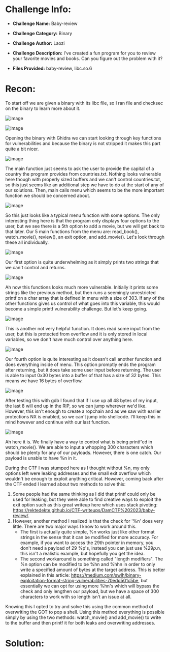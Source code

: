 # Challenge Info:

* **Challenge Name:** Baby-review

* **Challenge Category:** Binary

* **Challenge Author:** Laozi

* **Challenge Description:** I've created a fun program for you to review your favorite movies and books. Can you figure out the problem with it?

* **Files Provided:** baby-review, libc.so.6

# Recon:

To start off we are given a binary with its libc file, so I ran file and checksec on the binary to learn more about it.

![image](https://user-images.githubusercontent.com/91157382/232237684-54a9be71-64f0-4887-a759-96f88b4949a7.png)

![image](https://user-images.githubusercontent.com/91157382/232237651-ca86a910-a78b-46ec-ba87-36592afc6189.png)

Opening the binary with Ghidra we can start looking through key functions for vulnerabilities and because the binary is not stripped it makes this part quite a bit nicer.

![image](https://user-images.githubusercontent.com/91157382/232238152-89bf9a87-5de0-4e4f-8cc4-222651235413.png)

The main function just seems to ask the user to provide the capital of a country the program provides from countries.txt. Nothing looks vulnerable here though with properly sized buffers and we can't control countries.txt, so this just seems like an additional step we have to do at the start of any of our solutions. Then, main calls menu which seems to be the more important function we should be concerned about.

![image](https://user-images.githubusercontent.com/91157382/232238330-2be1b809-e2e5-4383-a1c7-16f54529dc09.png)

So this just looks like a typical menu function with some options. The only interesting thing here is that the program only displays four options to the user, but we see there is a 5th option to add a movie, but we will get back to that later. Our 5 main functions from the menu are: read_book(), watch_movie(), review(), an exit option, and add_movie(). Let's look through these all individually.

![image](https://user-images.githubusercontent.com/91157382/232238464-0fc8d3df-0ef8-43cc-95cc-552b810aa713.png)

Our first option is quite underwhelming as it simply prints two strings that we can't control and returns.

![image](https://user-images.githubusercontent.com/91157382/232238546-fb78697d-7028-4e31-b7e5-462e8b3aab3c.png)

Ah now this functions looks much more vulnerable. Initially it prints some strings like the previous method, but then runs a seemingly unrestricted printf on a char array that is defined in menu with a size of 303. If any of the other functions gives us control of what goes into this variable, this would become a simple printf vulnerability challenge. But let's keep going.

![image](https://user-images.githubusercontent.com/91157382/232238684-47b7d9d9-afbb-498b-9601-6633451bd8a4.png)

This is another not very helpful function. It does read some input from the user, but this is protected from overflow and it is only stored in local variables, so we don't have much control over anything here.

![image](https://user-images.githubusercontent.com/91157382/232238786-b8b0588a-4ee7-4058-aaf2-e3e541cde0cf.png)

Our fourth option is quite interesting as it doesn't call another function and does everything inside of menu. This option promptly ends the program after returning, but it does take some user input before returning. The user is able to input 0x30 bytes into a buffer of that has a size of 32 bytes. This means we have 16 bytes of overflow. 

![image](https://user-images.githubusercontent.com/91157382/232238969-fe59fc5e-5a16-48e1-abfb-32247222d314.png)

After testing this with gdb I found that if I use up all 48 bytes of my input, the last 8 will end up in the RIP, so we can jump wherever we'd like. However, this isn't enough to create a ropchain and as we saw with earlier protections NX is enabled, so we can't jump into shellcode. I'll keep this in mind however and continue with our last function.

![image](https://user-images.githubusercontent.com/91157382/232239091-b0077334-83ec-4499-9e31-a4d0831ff4ca.png)

Ah here it is. We finally have a way to control what is being printf'ed in watch_movie(). We are able to input a whopping 300 characters which should be plenty for any of our payloads. However, there is one catch. Our payload is unable to have %n in it.

During the CTF I was stumped here as I thought without %n, my only options left were leaking addresses and the small exit overflow which wouldn't be enough to exploit anything critical. However, coming back after the CTF ended I learned about two methods to solve this:
1. Some people had the same thinking as I did that printf could only be used for leaking, but they were able to find creative ways to exploit the exit option such as this great writeup here which uses stack pivoting: https://rektedekte.github.io/CTF-writeups/DamCTF%202023/baby-review/.
2. However, another method I realized is that the check for '%n' does very little. There are two major ways I know to work around this. 
   * The first is actually quite simple, %n works just like other format strings in the sense that it can be modified for more accuracy. For example, if you want to access the 29th pointer in memory, you don't need a payload of 29 %p's, instead you can just use %29$p. %n works in a similar way that you can break it up to be %29$n, this isn't a realistic example, but hopefully you get the idea.
   * The second workaround is something called "length modifiers". The %n option can be modified to be %hn and %hhn in order to only write a specified amount of bytes at the target address. This is better explained in this article: https://medium.com/swlh/binary-exploitation-format-string-vulnerabilities-70edd501c5be, but essentially we can opt for using more %hn's which will bypass the check and only lengthen our payload, but we have a space of 300 characters to work with so length isn't an issue at all.

Knowing this I opted to try and solve this using the common method of overwriting the GOT to pop a shell. Using this method everything is possible simply by using the two methods: watch_movie() and add_movie() to write to the buffer and then printf it for both leaks and overwriting addresses.

# Solution:

